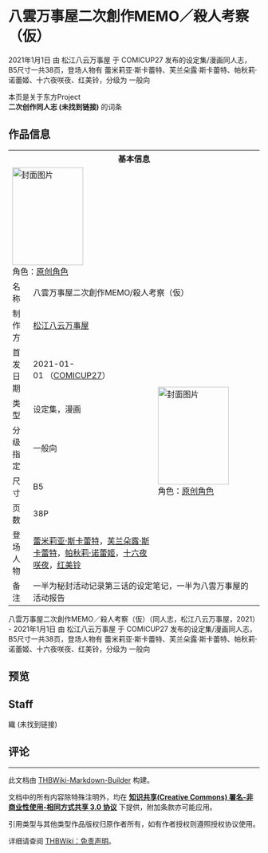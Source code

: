 # 八雲万事屋二次創作MEMO／殺人考察（仮）

<!-- source html: G:\repos\THBWiki-Markdown-Builder\THBWikiMarkdown\Temp\main\a\a6\ns0%3A%E5%85%AB%E9%9B%B2%E4%B8%87%E4%BA%8B%E5%B1%8B%E4%BA%8C%E6%AC%A1%E5%89%B5%E4%BD%9CMEMO%EF%BC%8F%E6%AE%BA%E4%BA%BA%E8%80%83%E5%AF%9F%EF%BC%88%E4%BB%AE%EF%BC%89.html -->

2021年1月1日 由 松江八云万事屋 于 COMICUP27 发布的设定集/漫画同人志，B5尺寸一共38页，登场人物有 蕾米莉亚·斯卡蕾特、芙兰朵露·斯卡蕾特、帕秋莉·诺蕾姬、十六夜咲夜、红美铃，分级为 一般向

本页是关于东方Project  
 **二次创作同人志 (未找到链接)** 的词条

## 作品信息

<table><tbody><tr><th colspan="3">基本信息</th></tr><tr><td class="cover-artwork-mobile" colspan="2"><a href="./文件-八雲万事屋二次創作MEMO／殺人考察（仮）封面.jpg.md" class="image" title="封面图片"><img alt="封面图片" src="https://upload.thwiki.cc/thumb/5/5e/%E5%85%AB%E9%9B%B2%E4%B8%87%E4%BA%8B%E5%B1%8B%E4%BA%8C%E6%AC%A1%E5%89%B5%E4%BD%9CMEMO%EF%BC%8F%E6%AE%BA%E4%BA%BA%E8%80%83%E5%AF%9F%EF%BC%88%E4%BB%AE%EF%BC%89%E5%B0%81%E9%9D%A2.jpg/142px-%E5%85%AB%E9%9B%B2%E4%B8%87%E4%BA%8B%E5%B1%8B%E4%BA%8C%E6%AC%A1%E5%89%B5%E4%BD%9CMEMO%EF%BC%8F%E6%AE%BA%E4%BA%BA%E8%80%83%E5%AF%9F%EF%BC%88%E4%BB%AE%EF%BC%89%E5%B0%81%E9%9D%A2.jpg" decoding="async" loading="lazy" width="142" height="196" srcset="https://upload.thwiki.cc/thumb/5/5e/%E5%85%AB%E9%9B%B2%E4%B8%87%E4%BA%8B%E5%B1%8B%E4%BA%8C%E6%AC%A1%E5%89%B5%E4%BD%9CMEMO%EF%BC%8F%E6%AE%BA%E4%BA%BA%E8%80%83%E5%AF%9F%EF%BC%88%E4%BB%AE%EF%BC%89%E5%B0%81%E9%9D%A2.jpg/213px-%E5%85%AB%E9%9B%B2%E4%B8%87%E4%BA%8B%E5%B1%8B%E4%BA%8C%E6%AC%A1%E5%89%B5%E4%BD%9CMEMO%EF%BC%8F%E6%AE%BA%E4%BA%BA%E8%80%83%E5%AF%9F%EF%BC%88%E4%BB%AE%EF%BC%89%E5%B0%81%E9%9D%A2.jpg 1.5x, https://upload.thwiki.cc/thumb/5/5e/%E5%85%AB%E9%9B%B2%E4%B8%87%E4%BA%8B%E5%B1%8B%E4%BA%8C%E6%AC%A1%E5%89%B5%E4%BD%9CMEMO%EF%BC%8F%E6%AE%BA%E4%BA%BA%E8%80%83%E5%AF%9F%EF%BC%88%E4%BB%AE%EF%BC%89%E5%B0%81%E9%9D%A2.jpg/283px-%E5%85%AB%E9%9B%B2%E4%B8%87%E4%BA%8B%E5%B1%8B%E4%BA%8C%E6%AC%A1%E5%89%B5%E4%BD%9CMEMO%EF%BC%8F%E6%AE%BA%E4%BA%BA%E8%80%83%E5%AF%9F%EF%BC%88%E4%BB%AE%EF%BC%89%E5%B0%81%E9%9D%A2.jpg 2x" data-file-width="800" data-file-height="1106"></a><div class="cover-char">角色：<a href="/index.php?title=%E5%8E%9F%E5%88%9B%E8%A7%92%E8%89%B2&amp;action=edit&amp;redlink=1" class="new" title="原创角色（页面不存在）">原创角色</a></div></td>
</tr><tr><td class="label">名称</td><td colspan="2"> 八雲万事屋二次創作MEMO/殺人考察（仮） </td></tr><tr><td class="label">制作方</td><td><a href="./松江八云万事屋.md" title="松江八云万事屋">松江八云万事屋</a></td><td class="cover-artwork" rowspan="7" style="min-width:196px;"><a href="./文件-八雲万事屋二次創作MEMO／殺人考察（仮）封面.jpg.md" class="image" title="封面图片"><img alt="封面图片" src="https://upload.thwiki.cc/thumb/5/5e/%E5%85%AB%E9%9B%B2%E4%B8%87%E4%BA%8B%E5%B1%8B%E4%BA%8C%E6%AC%A1%E5%89%B5%E4%BD%9CMEMO%EF%BC%8F%E6%AE%BA%E4%BA%BA%E8%80%83%E5%AF%9F%EF%BC%88%E4%BB%AE%EF%BC%89%E5%B0%81%E9%9D%A2.jpg/142px-%E5%85%AB%E9%9B%B2%E4%B8%87%E4%BA%8B%E5%B1%8B%E4%BA%8C%E6%AC%A1%E5%89%B5%E4%BD%9CMEMO%EF%BC%8F%E6%AE%BA%E4%BA%BA%E8%80%83%E5%AF%9F%EF%BC%88%E4%BB%AE%EF%BC%89%E5%B0%81%E9%9D%A2.jpg" decoding="async" loading="lazy" width="142" height="196" srcset="https://upload.thwiki.cc/thumb/5/5e/%E5%85%AB%E9%9B%B2%E4%B8%87%E4%BA%8B%E5%B1%8B%E4%BA%8C%E6%AC%A1%E5%89%B5%E4%BD%9CMEMO%EF%BC%8F%E6%AE%BA%E4%BA%BA%E8%80%83%E5%AF%9F%EF%BC%88%E4%BB%AE%EF%BC%89%E5%B0%81%E9%9D%A2.jpg/213px-%E5%85%AB%E9%9B%B2%E4%B8%87%E4%BA%8B%E5%B1%8B%E4%BA%8C%E6%AC%A1%E5%89%B5%E4%BD%9CMEMO%EF%BC%8F%E6%AE%BA%E4%BA%BA%E8%80%83%E5%AF%9F%EF%BC%88%E4%BB%AE%EF%BC%89%E5%B0%81%E9%9D%A2.jpg 1.5x, https://upload.thwiki.cc/thumb/5/5e/%E5%85%AB%E9%9B%B2%E4%B8%87%E4%BA%8B%E5%B1%8B%E4%BA%8C%E6%AC%A1%E5%89%B5%E4%BD%9CMEMO%EF%BC%8F%E6%AE%BA%E4%BA%BA%E8%80%83%E5%AF%9F%EF%BC%88%E4%BB%AE%EF%BC%89%E5%B0%81%E9%9D%A2.jpg/283px-%E5%85%AB%E9%9B%B2%E4%B8%87%E4%BA%8B%E5%B1%8B%E4%BA%8C%E6%AC%A1%E5%89%B5%E4%BD%9CMEMO%EF%BC%8F%E6%AE%BA%E4%BA%BA%E8%80%83%E5%AF%9F%EF%BC%88%E4%BB%AE%EF%BC%89%E5%B0%81%E9%9D%A2.jpg 2x" data-file-width="800" data-file-height="1106"></a><div class="cover-char">角色：<a href="/index.php?title=%E5%8E%9F%E5%88%9B%E8%A7%92%E8%89%B2&amp;action=edit&amp;redlink=1" class="new" title="原创角色（页面不存在）">原创角色</a></div></td>
</tr><tr><td class="label">首发日期</td><td>2021-01-01&#160;（<a href="/展会作品列表?e=COMICUP%2327">COMICUP27</a>）</td></tr><tr><td class="label">类型</td><td>设定集，漫画</td></tr><tr><td class="label">分级指定</td><td>一般向</td></tr><tr><td class="label">尺寸</td><td>B5</td></tr><tr><td class="label">页数</td><td>38P</td></tr><tr><td class="label">登场人物</td><td><a href="./蕾米莉亚·斯卡蕾特.md" title="蕾米莉亚·斯卡蕾特">蕾米莉亚·斯卡蕾特</a>，<a href="./芙兰朵露·斯卡蕾特.md" title="芙兰朵露·斯卡蕾特">芙兰朵露·斯卡蕾特</a>，<a href="./帕秋莉·诺蕾姬.md" title="帕秋莉·诺蕾姬">帕秋莉·诺蕾姬</a>，<a href="/%E5%8D%81%E5%85%AD%E5%A4%9C%E5%92%B2%E5%A4%9C" title="十六夜咲夜">十六夜咲夜</a>，<a href="./红美铃.md" title="红美铃">红美铃</a></td></tr><tr><td class="label">备注</td><td colspan="2">一半为秘封活动记录第三话的设定笔记，一半为八雲万事屋的活动报告</td></tr></tbody></table>

八雲万事屋二次創作MEMO／殺人考察（仮）（同人志，松江八云万事屋，2021） - 2021年1月1日 由 松江八云万事屋 于 COMICUP27 发布的设定集/漫画同人志，B5尺寸一共38页，登场人物有 蕾米莉亚·斯卡蕾特、芙兰朵露·斯卡蕾特、帕秋莉·诺蕾姬、十六夜咲夜、红美铃，分级为 一般向

## 预览

## Staff
  
織 (未找到链接)
  


## 评论




---

此文档由 [THBWiki-Markdown-Builder](https://github.com/Delsin-Yu/THBWiki-Markdown-Builder) 构建。

文档中的所有内容除特殊注明外，均在 [**知识共享(Creative Commons) 署名-非商业性使用-相同方式共享 3.0 协议**](https://creativecommons.org/licenses/by-sa/3.0/deed.zh-hans) 下提供，附加条款亦可能应用。

引用类型与其他类型作品版权归原作者所有，如有作者授权则遵照授权协议使用。

详细请查阅 [THBWiki：免责声明](https://thbwiki.cc/THBWiki:%E5%85%8D%E8%B4%A3%E5%A3%B0%E6%98%8E)。

